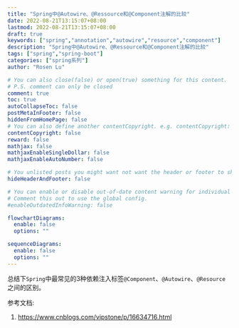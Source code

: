 ```yaml
---
title: "Spring中@Autowire、@Ressource和@Component注解的比较"
date: 2022-08-21T13:15:07+08:00
lastmod: 2022-08-21T13:15:07+08:00
draft: true
keywords: ["spring","annotation","autowire","resource","component"]
description: "Spring中@Autowire、@Ressource和@Component注解的比较"
tags: ["spring","spring-boot"]
categories: ["spring系列"]
author: "Rosen Lu"

# You can also close(false) or open(true) something for this content.
# P.S. comment can only be closed
comment: true
toc: true
autoCollapseToc: false
postMetaInFooter: false
hiddenFromHomePage: false
# You can also define another contentCopyright. e.g. contentCopyright: "This is another copyright."
contentCopyright: false
reward: false
mathjax: false
mathjaxEnableSingleDollar: false
mathjaxEnableAutoNumber: false

# You unlisted posts you might want not want the header or footer to show
hideHeaderAndFooter: false

# You can enable or disable out-of-date content warning for individual post.
# Comment this out to use the global config.
#enableOutdatedInfoWarning: false

flowchartDiagrams:
  enable: false
  options: ""

sequenceDiagrams: 
  enable: false
  options: ""
---
```


总结下`Spring`中最常见的3种依赖注入标签`@Component`、`@Autowire`、`@Resource`之间的区别。

<!--more-->

参考文档:

1. https://www.cnblogs.com/vipstone/p/16634716.html